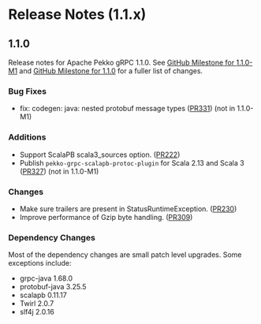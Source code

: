 # Release Notes (1.1.x)

## 1.1.0

Release notes for Apache Pekko gRPC 1.1.0. See [GitHub Milestone for 1.1.0-M1](https://github.com/apache/pekko-grpc/milestone/3?closed=1) and [GitHub Milestone for 1.1.0](https://github.com/apache/pekko-grpc/milestone/4?closed=1) for a fuller list of changes.

### Bug Fixes

* fix: codegen: java: nested protobuf message types ([PR331](https://github.com/apache/pekko-grpc/pull/331)) (not in 1.1.0-M1)

### Additions

* Support ScalaPB scala3_sources option. ([PR222](https://github.com/apache/pekko-grpc/pull/222))
* Publish `pekko-grpc-scalapb-protoc-plugin` for Scala 2.13 and Scala 3 ([PR327](https://github.com/apache/pekko-grpc/pull/327)) (not in 1.1.0-M1)

### Changes

* Make sure trailers are present in StatusRuntimeException. ([PR230](https://github.com/apache/pekko-grpc/pull/230))
* Improve performance of Gzip byte handling. ([PR309](https://github.com/apache/pekko-grpc/pull/309))

### Dependency Changes

Most of the dependency changes are small patch level upgrades. Some exceptions include:

* grpc-java 1.68.0
* protobuf-java 3.25.5
* scalapb 0.11.17
* Twirl 2.0.7
* slf4j 2.0.16
